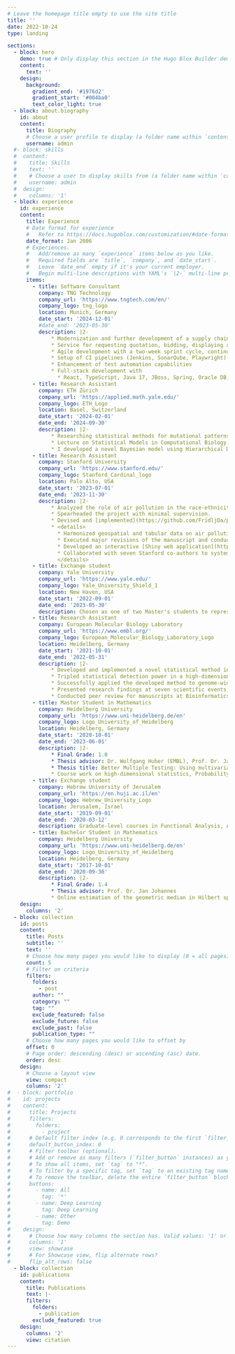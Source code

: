 ```yaml
---
# Leave the homepage title empty to use the site title
title: ''
date: 2022-10-24
type: landing

sections:
  - block: hero
    demo: true # Only display this section in the Hugo Blox Builder demo site
    content:
      text: ''
    design:
      background:
        gradient_end: '#1976d2'
        gradient_start: '#004ba0'
        text_color_light: true
  - block: about.biography
    id: about
    content:
      title: Biography
      # Choose a user profile to display (a folder name within `content/authors/`)
      username: admin
  #- block: skills
  #  content:
  #    title: Skills
  #    text: ''
  #    # Choose a user to display skills from (a folder name within `content/authors/`)
  #    username: admin
  #  design:
  #    columns: '1'
  - block: experience
    id: experience
    content:
      title: Experience
      # Date format for experience
      #   Refer to https://docs.hugoblox.com/customization/#date-format
      date_format: Jan 2006
      # Experiences.
      #   Add/remove as many `experience` items below as you like.
      #   Required fields are `title`, `company`, and `date_start`.
      #   Leave `date_end` empty if it's your current employer.
      #   Begin multi-line descriptions with YAML's `|2-` multi-line prefix.
      items:
        - title: Software Consultant
          company: TNG Technology
          company_url: 'https://www.tngtech.com/en/'
          company_logo: tng_logo 
          location: Munich, Germany
          date_start: '2024-12-01'
          #date_end: '2023-05-30'
          description: |2-
              * Modernization and further development of a supply chain management application in an international development team
              * Service for requesting quotation, bidding, displaying and confirming delivery orders
              * Agile development with a two-week sprint cycle, continuous integration, and regular production releases within the sprint
              * Setup of CI pipelines (Jenkins, SonarQube, Playwright)
              * Enhancement of test automation capabilities
              * Full-stack development with
                * React, TypeScript, Java 17, JBoss, Spring, Oracle DB, Gradle, JUnit, Docker, Podman
        - title: Research Assistant
          company: ETH Zürich
          company_url: 'https://applied.math.yale.edu/'
          company_logo: ETH_Logo
          location: Basel, Switzerland
          date_start: '2024-02-01'
          date_end: '2024-09-30'
          description: |2-
              * Researching statistical methods for mutational patterns estimation with tree structures in the lab of [Niko Beerenwinkel](https://bsse.ethz.ch/cbg/group.html) with focus on data from the [Tumor Profiler](https://eth-nexus.github.io/tu-pro_website/).
              * Lecture on Statistical Models in Computational Biology covering hidden Markov models, EM algorithm, Variational inference.
              * I developed a novel Bayesian model using Hierarchical Dirichlet Processes (HDP) to analyze mutational signatures by integrating data from evolutionary trees. The model is designed to leverage the phylogenetic relationships between cancer subclones, assuming that evolutionarily closer cells exhibit more similar mutational signature activities. This non-parametric approach learns the number of signatures directly from the data while using the tree structure as a prior to guide the estimation of signature activities. A prototype was implemented and applied to single-cell sequencing data, allowing for the simultaneous discovery of signatures and the mapping of their activities across the cellular phylogeny. My blog post can be found (here)[https://danielfridljand.de/post/mutational-signature-with-hierarchical-dirichlet-process/].
        - title: Research Assistant
          company: Stanford University
          company_url: 'https://www.stanford.edu/'
          company_logo: Stanford_Cardinal_logo
          location: Palo Alto, USA
          date_start: '2023-07-01'
          date_end: '2023-11-30'
          description: |2-
              * Analyzed the role of air pollution in the race-ethnicity to premature mortality causal chain, under [Pascal Geldsetzer](https://profiles.stanford.edu/pascal-geldsetzer)'s guidance, leading to key insights that contribute to policy-shaping discussions.
              * Spearheaded the project with minimal supervision. 
              * Devised and [implemented](https://github.com/FridljDa/pm25_inequality) a comprehensive statistical analysis in R, synthesized findings from 150 pertinent publications, wrote the initial manuscript and technical supplement, and drove the manuscript from conceptualization to successful publication.
              * <details>
                * Harmonized geospatial and tabular data on air pollution, mortality, population numbers, and orchestrated analyses of 10 different steps. 
                * Executed major revisions of the manuscript and conducted new analyses, including 15 new figures, within a strict 2-month deadline as part of the 'Revise and Resubmit' response.
                * Developed an interactive [Shiny web application](https://github.com/FridljDa/ui_pm_attributable) to visualize 17-dimensional data, enhancing collaboration and data interpretation among the research team.
                * Collaborated with seven Stanford co-authors to systematically gather and integrate critical feedback throughout various project stages, driving a significant enhancement in research quality.
                </details>
        - title: Exchange student
          company: Yale University
          company_url: 'https://www.yale.edu/'
          company_logo: Yale_University_Shield_1
          location: New Haven, USA
          date_start: '2022-09-01'
          date_end: '2023-05-30'
          description: Chosen as one of two Master's students to represent the University of Heidelberg in a year-long study abroad program at Yale University. Hosted by the [Applied Mathematics Program](https://applied.math.yale.edu/). Advised by [Smita Krishnaswamy](https://krishnaswamylab.org/).
        - title: Research Assistant 
          company: European Molecular Biology Laboratory
          company_url: 'https://www.embl.org/'
          company_logo: European_Molecular_Biology_Laboratory_Logo
          location: Heidelberg, Germany
          date_start: '2021-10-01'
          date_end: '2022-05-31'
          description: |2-
              * Developed and implemented a novel statistical method in R under the guidance of [Wolfgang Huber](https://www.huber.embl.de/) and [Nikos Ignatiadis](https://nignatiadis.github.io/) to identify outliers in large-scale datasets, enhancing detection capabilities in the presence of high-dimensional side information.
              * Tripled statistical detection power in a high-dimensional setting by integrating Selective Inference, Machine Learning, and Empirical Bayes approaches.
              * Successfully applied the developed method to genome-wide association study, identifying key genetic markers linked to diseases.
              * Presented research findings at seven scientific events, including a seminar talk at [Yale University](https://www.yale.edu/) and [University of North Carolina at Chapel Hill](https://www.unc.edu/) and a competitively selected oral contribution at [DAGStat 2022](https://www.dagstat2022.uni-hamburg.de/bilder/booklet.pdf), attended by 100 scholars.
              * Conducted peer review for manuscripts at Bioinformatics Advances and Cell Biology.
        - title: Master Student in Mathematics
          company: Heidelberg University
          company_url: 'https://www.uni-heidelberg.de/en'
          company_logo: Logo_University_of_Heidelberg
          location: Heidelberg, Germany
          date_start: '2020-10-01'
          date_end: '2023-06-01'
          description: |2-
              * Final Grade: 1.0
              * Thesis advisor: Dr. Wolfgang Huber (EMBL), Prof. Dr. Jan Johannes
              * Thesis title: Better Multiple Testing: Using multivariate co-data for hypotheses
              * Course work on high-dimensional statistics, Probability theory, nonparametric and parametric statistics, Algebraic Topology. 
        - title: Exchange student
          company: Hebrew University of Jerusalem
          company_url: 'https://en.huji.ac.il/en'
          company_logo: Hebrew_University_Logo
          location: Jerusalem, Israel
          date_start: '2019-09-01'
          date_end: '2020-03-12'
          description: Graduate-level courses in Functional Analysis, Algebraic Combinatorics, and Quantitative Models at Einstein Institute of Mathematics.
        - title: Bachelor Student in Mathematics
          company: Heidelberg University
          company_url: 'https://www.uni-heidelberg.de/en'
          company_logo: Logo_University_of_Heidelberg
          location: Heidelberg, Germany
          date_start: '2017-10-01'
          date_end: '2020-09-30'
          description: |2-
              * Final Grade: 1.4
              * Thesis advisor: Prof. Dr. Jan Johannes
              * Online estimation of the geometric median in Hilbert spaces
    design:
      columns: '2'
  - block: collection
    id: posts
    content:
      title: Posts
      subtitle: ''
      text: ''
      # Choose how many pages you would like to display (0 = all pages)
      count: 5
      # Filter on criteria
      filters:
        folders:
          - post
        author: ""
        category: ""
        tag: ""
        exclude_featured: false
        exclude_future: false
        exclude_past: false
        publication_type: ""
      # Choose how many pages you would like to offset by
      offset: 0
      # Page order: descending (desc) or ascending (asc) date.
      order: desc
    design:
      # Choose a layout view
      view: compact
      columns: '2'
#  - block: portfolio
#    id: projects
#    content:
#      title: Projects
#      filters:
#        folders:
#          - project
#      # Default filter index (e.g. 0 corresponds to the first `filter_button` instance below).
#      default_button_index: 0
#      # Filter toolbar (optional).
#      # Add or remove as many filters (`filter_button` instances) as you like.
#      # To show all items, set `tag` to "*".
#      # To filter by a specific tag, set `tag` to an existing tag name.
#      # To remove the toolbar, delete the entire `filter_button` block.
#      buttons:
#        - name: All
#          tag: '*'
#        - name: Deep Learning
#          tag: Deep Learning
#        - name: Other
#          tag: Demo
#    design:
#      # Choose how many columns the section has. Valid values: '1' or '2'.
#      columns: '1'
#      view: showcase
#      # For Showcase view, flip alternate rows?
#      flip_alt_rows: false
  - block: collection
    id: publications
    content:
      title: Publications
      text: |-
      filters:
        folders:
          - publication
        exclude_featured: true
    design:
      columns: '2'
      view: citation
---
```

